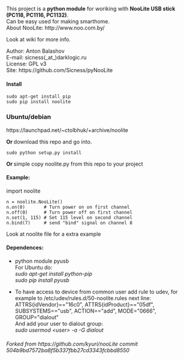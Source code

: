 <p>This project is a <b>python module</b> for woriking with <b>NooLite USB stick (PC118, PC1116, PC1132)</b>.<br>
Can be easy used for making smarthome.<br>
About NooLite: http://www.noo.com.by/</p>


<p>Look at wiki for more info.</p>

<p>Author: Anton Balashov<br>
E-mail: sicness(_at_)darklogic.ru<br>
License: GPL v3<br>
Site: https://github.com/Sicness/pyNooLite</p>

<h4>Install</h4>

    sudo apt-get install pip
    sudo pip install noolite

<h3>Ubuntu/debian</h3
Ubuntu and debian users can install this module with executable example from ppa:<br>
    https://launchpad.net/~ctolbhuk/+archive/noolite

<b>Or </b>download this repo and go into.

    sudo python setup.py install

<b>Or </b>simple copy noolite.py from this repo to your project<br>

<H4>Example:</H4>
    import noolite

    n = noolite.NooLite()
    n.on(0)       # Turn power on on first channel
    n.off(0)      # Turn power off on first channel
    n.set(1, 115) # Set 115 level on second channel
    n.bind(7)     # send "bind" signal on channel 8

<p>Look at noolite file for a extra example</p>

<h4>Dependences:</h4>

*  python module pyusb<br>
For Ubuntu do: <br>
     <i>sudo apt-get install python-pip <br>
     sudo pip install pyusb</i><br>

* To have access to device from common user add rule to udev, for example to /etc/udev/rules.d/50-noolite.rules next line:<br>
ATTRS{idVendor}=="16c0", ATTRS{idProduct}=="05df", SUBSYSTEMS=="usb", ACTION=="add", MODE="0666", GROUP="dialout"<br>
And add your user to dialout group:<br>
    <i>sudo usermod &lt;user&gt; -a -G dialout</i>

<p><h6>Forked from https://github.com/kyuri/nooLite commit 504b9bd7572ba8f5b337fbb27cd3343fcbbd8550</h6></p>
